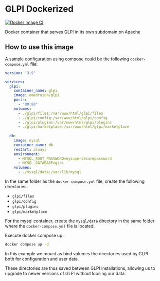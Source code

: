 # GLPI Dockerized

[![Docker Image CI](https://github.com/emadruida/glpi/actions/workflows/main.yml/badge.svg)](https://github.com/emadruida/glpi/actions/workflows/main.yml)

Docker container that serves GLPI in its own subdomain on Apache

## How to use this image

A sample configuration using compose could be the following `docker-compose.yml` file:

```yml
version: '3.9'

services:
  glpi:
    container_name: glpi
    image: emadruida/glpi
    ports:
      - "80:80"
    volumes:
      - ./glpi/files:/var/www/html/glpi/files
      - ./glpi/config:/var/www/html/glpi/config
      - ./glpi/plugins:/var/www/html/glpi/plugins
      - ./glpi/marketplace:/var/www/html/glpi/marketplace
  
  db:
    image: mysql
    container_name: db
    restart: always
    environment:
      - MYSQL_ROOT_PASSWORD=mysupersecurepassword
      - MYSQL_DATABASE=glpi
    volumes:
      - ./mysql/data:/var/lib/mysql
```

In the same folder as the `docker-compose.yml` file, create the following directories:

- `glpi/files`
- `glpi/config`
- `glpi/plugins`
- `glpi/marketplace`

For the mysql container, create the `mysql/data` directory in the same folder where the
`docker-compose.yml` file is located.

Execute docker compose up:

```bash
docker compose up -d
```

In this example we mount as bind volumes the directories used by GLPI both for
configuration and user data.

These directories are thus saved between GLPI installations, allowing us to upgrade
to newer versions of GLPI without loosing our data.
